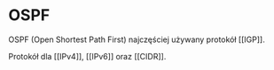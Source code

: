 # OSPF
OSPF (Open Shortest Path First) najczęściej używany protokół [[IGP]]. 

Protokół dla [[IPv4]], [[IPv6]] oraz [[CIDR]]. 

